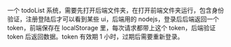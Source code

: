 一个 todoList 系统，需要先打开后端文件夹，在打开前端文件夹运行，包含身份验证，注册登陆后才可以看到某些 ui，后端用的 nodejs，登录后后端返回一个 token，前端保存在 localStorage 里，每次请求都带上这个 token，后端验证 token 后返回数据。token 有效期 1 小时，过期后需要重新登录。

